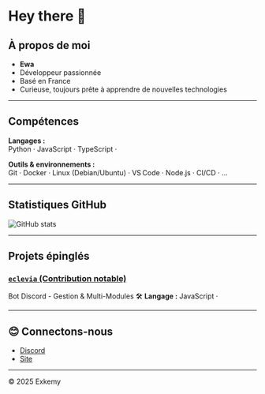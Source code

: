 # Hey there 👋

## À propos de moi
- **Ewa**  
- Développeur passionnée
- Basé en France
- Curieuse, toujours prête à apprendre de nouvelles technologies  

---

## Compétences

**Langages :**  
Python · JavaScript · TypeScript · 

**Outils & environnements :**  
Git · Docker · Linux (Debian/Ubuntu) · VS Code · Node.js · CI/CD · …

---

## Statistiques GitHub
![GitHub stats](https://github-readme-stats.vercel.app/api?username=Exkemy&show_icons=true&theme=radical)

---

## Projets épinglés

### [`eclevia` (Contribution notable)](https://github.com/exkemy/eclevia)
Bot Discord - Gestion & Multi-Modules 🛠️
**Langage :** JavaScript ·


---

## 😊 Connectons-nous
- [Discord](https://discord.gg/ewa)  
- [Site](https://ewa.gg)  

---

© 2025 Exkemy
